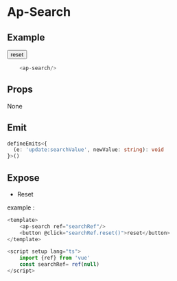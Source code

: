 # Ap-Search


## Example

<presentationContainer>
    <ap-search ref="searchRef"/>
    <button @click="searchRef.reset()">reset</button>
</presentationContainer>

```ts
    <ap-search/>

```

## Props

None

## Emit

```ts
defineEmits<{
  (e: 'update:searchValue', newValue: string): void
}>()
```

## Expose

- Reset

example :
```ts
<template>
    <ap-search ref="searchRef"/>
    <button @click="searchRef.reset()">reset</button>
</template>

<script setup lang="ts">
    import {ref} from 'vue'
    const searchRef= ref(null)
</script>
```
<script setup lang="ts">

    import {ref} from 'vue'

const searchRef= ref(null)
const reset = ()=> {
    searchRef.value.reset()
}
</script>
